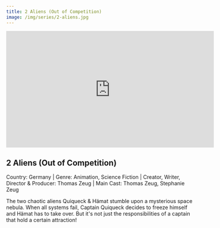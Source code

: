 ```yaml
---
title: 2 Aliens (Out of Competition)
image: /img/series/2-aliens.jpg
---
```

<iframe width="560" height="315" src="https://www.youtube.com/watch?v=ySU-jLk0PJU" frameborder="0" allow="accelerometer; autoplay; encrypted-media; gyroscope; picture-in-picture" allowfullscreen></iframe>

## 2 Aliens (Out of Competition)
Country: Germany | Genre: Animation, Science Fiction | Creator, Writer, Director & Producer: Thomas Zeug | Main Cast: Thomas Zeug, Stephanie Zeug

The two chaotic aliens Quiqueck & Hämat stumble upon a mysterious space nebula. When all systems fail, Captain Quiqueck decides to freeze himself and Hämat has to take over. But it's not just the responsibilities of a captain that hold a certain attraction!